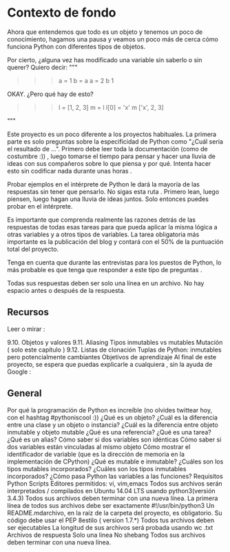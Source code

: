# Contexto de fondo
Ahora que entendemos que todo es un objeto y tenemos un poco de conocimiento, hagamos una pausa y veamos un poco más de cerca cómo funciona Python con diferentes tipos de objetos.

Por cierto, ¿alguna vez has modificado una variable sin saberlo o sin querer? Quiero decir:
"""
>>> a = 1
>>> b = a
>>> a = 2
>>> b
1
>>> 
OKAY. ¿Pero qué hay de esto?

>>> l = [1, 2, 3]
>>> m = l
>>> l[0] = 'x'
>>> m
['x', 2, 3]
>>> 
"""


Este proyecto es un poco diferente a los proyectos habituales. La primera parte es solo preguntas sobre la especificidad de Python como "¿Cuál sería el resultado de ...". Primero debe leer toda la documentación (como de costumbre :)) , luego tomarse el tiempo para pensar y hacer una lluvia de ideas con sus compañeros sobre lo que piensa y por qué. Intenta hacer esto sin codificar nada durante unas horas .

Probar ejemplos en el intérprete de Python le dará la mayoría de las respuestas sin tener que pensarlo. No sigas esta ruta . Primero lean, luego piensen, luego hagan una lluvia de ideas juntos. Solo entonces puedes probar en el intérprete.

Es importante que comprenda realmente las razones detrás de las respuestas de todas esas tareas para que pueda aplicar la misma lógica a otras variables y a otros tipos de variables. La tarea obligatoria más importante es la publicación del blog y contará con el 50% de la puntuación total del proyecto.

Tenga en cuenta que durante las entrevistas para los puestos de Python, lo más probable es que tenga que responder a este tipo de preguntas .

Todas sus respuestas deben ser solo una línea en un archivo. No hay espacio antes o después de la respuesta.

## Recursos
Leer o mirar :

9.10. Objetos y valores
9.11. Aliasing
Tipos inmutables vs mutables
Mutación ( solo este capítulo )
9.12. Listas de clonación
Tuplas de Python: inmutables pero potencialmente cambiantes
Objetivos de aprendizaje
Al final de este proyecto, se espera que puedas explicarle a cualquiera , sin la ayuda de Google :

## General
Por qué la programación de Python es increíble (no olvides twittear hoy, con el hashtag #pythoniscool :))
¿Qué es un objeto?
¿Cuál es la diferencia entre una clase y un objeto o instancia?
¿Cuál es la diferencia entre objeto inmutable y objeto mutable
¿Qué es una referencia?
¿Qué es una tarea?
¿Qué es un alias?
Cómo saber si dos variables son idénticas
Cómo saber si dos variables están vinculadas al mismo objeto
Cómo mostrar el identificador de variable (que es la dirección de memoria en la implementación de CPython)
¿Qué es mutable e inmutable?
¿Cuáles son los tipos mutables incorporados?
¿Cuáles son los tipos inmutables incorporados?
¿Cómo pasa Python las variables a las funciones?
Requisitos
Python Scripts
Editores permitidos: vi, vim,emacs
Todos sus archivos serán interpretados / compilados en Ubuntu 14.04 LTS usando python3(versión 3.4.3)
Todos sus archivos deben terminar con una nueva línea.
La primera línea de todos sus archivos debe ser exactamente #!/usr/bin/python3
Un README.mdarchivo, en la raíz de la carpeta del proyecto, es obligatorio.
Su código debe usar el PEP 8estilo ( version 1.7.*)
Todos tus archivos deben ser ejecutables
La longitud de sus archivos será probada usando wc
.txt Archivos de respuesta
Solo una linea
No shebang
Todos sus archivos deben terminar con una nueva línea.